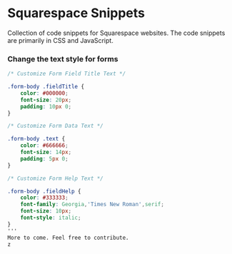 Squarespace Snippets
=====================

Collection of code snippets for Squarespace websites. The code snippets are primarily in CSS and JavaScript.

### Change the text style for forms
```CSS
/* Customize Form Field Title Text */

.form-body .fieldTitle {
    color: #000000;
    font-size: 20px;
    padding: 10px 0;
}

/* Customize Form Data Text */

.form-body .text {
    color: #666666;
    font-size: 14px;
    padding: 5px 0;
}

/* Customize Form Help Text */

.form-body .fieldHelp {
    color: #333333;
    font-family: Georgia,'Times New Roman',serif;
    font-size: 10px;
    font-style: italic;
}
'''
More to come. Feel free to contribute.
z
